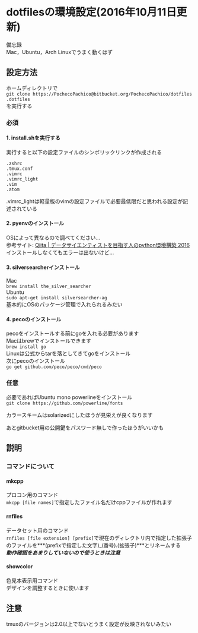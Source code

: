 # dotfilesの環境設定(2016年10月11日更新)

備忘録  
Mac，Ubuntu，Arch Linuxでうまく動くはず

## 設定方法  
ホームディレクトリで  
`git clone https://PochecoPachico@bitbucket.org/PochecoPachico/dotfiles .dotfiles`  
を実行する
### 必須
#### 1. install.shを実行する  
実行すると以下の設定ファイルのシンボリックリンクが作成される

```
.zshrc  
.tmux.conf  
.vimrc  
.vimrc_light  
.vim  
.atom  
```  
.vimrc_lightは軽量版のvimの設定ファイルで必要最低限だと思われる設定が記述されている  

#### 2. pyenvのインストール
OSによって異なるので調べてください…  
参考サイト: [Qiita | データサイエンティストを目指す人のpython環境構築 2016](http://qiita.com/y__sama/items/5b62d31cb7e6ed50f02c)  
インストールしなくてもエラーは出ないけど…

#### 3. silversearcherインストール
Mac  
`brew install the_silver_searcher`  
Ubuntu  
`sudo apt-get install silversearcher-ag`  
基本的にOSのパッケージ管理で入れられるみたい  

#### 4. pecoのインストール
pecoをインストールする前にgoを入れる必要があります  
Macはbrewでインストールできます  
`brew install go`  
Linuxは公式からtarを落としてきてgoをインストール  
次にpecoのインストール  
`go get github.com/peco/peco/cmd/peco`  

### 任意
必要であればUbuntu mono powerlineをインストール  
`git clone https://github.com/powerline/fonts`

カラースキームはsolarizedにしたほうが見栄えが良くなります

あとgitbucket用の公開鍵をパスワード無しで作ったほうがいいかも

## 説明

### コマンドについて

#### mkcpp
プロコン用のコマンド  
`mkcpp [file names]`で指定したファイル名だけcppファイルが作れます  

#### rnfiles
データセット用のコマンド  
`rnfiles [file extension] [prefix]`で現在のディレクトリ内で指定した拡張子のファイルを***(prefixで指定した文字)_(番号).(拡張子)***とリネームする  
***動作確認をあまりしていないので使うときは注意***

#### showcolor
色見本表示用コマンド  
デザインを調整するときに使います  

## 注意
tmuxのバージョンは2.0以上でないとうまく設定が反映されないみたい
